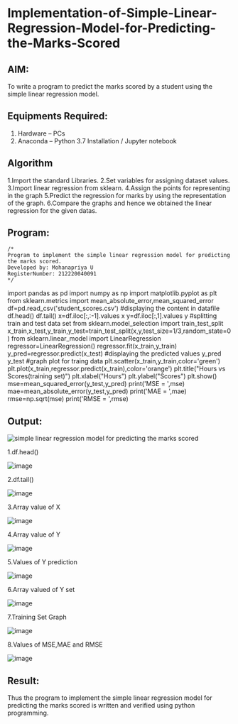 # Implementation-of-Simple-Linear-Regression-Model-for-Predicting-the-Marks-Scored

## AIM:
To write a program to predict the marks scored by a student using the simple linear regression model.

## Equipments Required:
1. Hardware – PCs
2. Anaconda – Python 3.7 Installation / Jupyter notebook

## Algorithm
1.Import the standard Libraries.
2.Set variables for assigning dataset values.
3.Import linear regression from sklearn.
4.Assign the points for representing in the graph
5.Predict the regression for marks by using the representation of the graph.
6.Compare the graphs and hence we obtained the linear regression for the given datas.



## Program:
```
/*
Program to implement the simple linear regression model for predicting the marks scored.
Developed by: Mohanapriya U
RegisterNumber: 212220040091
*/
```
import pandas as pd
import numpy as np
import matplotlib.pyplot as plt
from sklearn.metrics import mean_absolute_error,mean_squared_error
df=pd.read_csv('student_scores.csv')
#displaying the content in datafile
df.head()
df.tail()
x=df.iloc[:,:-1].values
x
y=df.iloc[:,1].values
y
#splitting train and test data set
from sklearn.model_selection import train_test_split
x_train,x_test,y_train,y_test=train_test_split(x,y,test_size=1/3,random_state=0)
from sklearn.linear_model import LinearRegression
regressor=LinearRegression()
regressor.fit(x_train,y_train)
y_pred=regressor.predict(x_test)
#displaying the predicted values
y_pred
y_test
#graph plot for traing data
plt.scatter(x_train,y_train,color='green')
plt.plot(x_train,regressor.predict(x_train),color='orange')
plt.title("Hours vs Scores(training set)")
plt.xlabel("Hours")
plt.ylabel("Scores")
plt.show()
mse=mean_squared_error(y_test,y_pred)
print('MSE = ',mse)
mae=mean_absolute_error(y_test,y_pred)
print('MAE = ',mae)
rmse=np.sqrt(mse)
print('RMSE = ',rmse)


## Output:
![simple linear regression model for predicting the marks scored](sam.png)

1.df.head()

![image](https://github.com/MohanapriyaU76/Implementation-of-Simple-Linear-Regression-Model-for-Predicting-the-Marks-Scored/assets/133958624/aea87724-4143-46ba-ba52-72fd341a7730)

2.df.tail()

![image](https://github.com/MohanapriyaU76/Implementation-of-Simple-Linear-Regression-Model-for-Predicting-the-Marks-Scored/assets/133958624/58e5ed31-1eb4-4ae0-8778-0471dc7336bf)

3.Array value of X

![image](https://github.com/MohanapriyaU76/Implementation-of-Simple-Linear-Regression-Model-for-Predicting-the-Marks-Scored/assets/133958624/c6cea979-c6bb-4b41-b898-b58b8b2e77a3)

4.Array value of Y

![image](https://github.com/MohanapriyaU76/Implementation-of-Simple-Linear-Regression-Model-for-Predicting-the-Marks-Scored/assets/133958624/e0631c82-2ad0-4802-8f23-7d4ad5289ae1)

5.Values of Y prediction

![image](https://github.com/MohanapriyaU76/Implementation-of-Simple-Linear-Regression-Model-for-Predicting-the-Marks-Scored/assets/133958624/578efe21-f384-4f96-bfbb-94e3808889a5)

6.Array valued of Y set

![image](https://github.com/MohanapriyaU76/Implementation-of-Simple-Linear-Regression-Model-for-Predicting-the-Marks-Scored/assets/133958624/d4986b5e-fb18-40d6-a8c0-45598ee4d7df)

7.Training Set Graph

![image](https://github.com/MohanapriyaU76/Implementation-of-Simple-Linear-Regression-Model-for-Predicting-the-Marks-Scored/assets/133958624/308c95b5-0e8a-45b9-ab4e-62a201d63902)

8.Values of MSE,MAE and RMSE

![image](https://github.com/MohanapriyaU76/Implementation-of-Simple-Linear-Regression-Model-for-Predicting-the-Marks-Scored/assets/133958624/ec1445e4-4bdd-4311-a5ca-49918916a8f0)


## Result:
Thus the program to implement the simple linear regression model for predicting the marks scored is written and verified using python programming.
